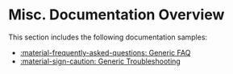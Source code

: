 # Misc. Documentation Overview

This section includes the following documentation samples:

<div class="grid cards" markdown>

- [:material-frequently-asked-questions: Generic FAQ](misc_faq.md)
- [:material-sign-caution: Generic Troubleshooting](misc_trouble.md)

</div>